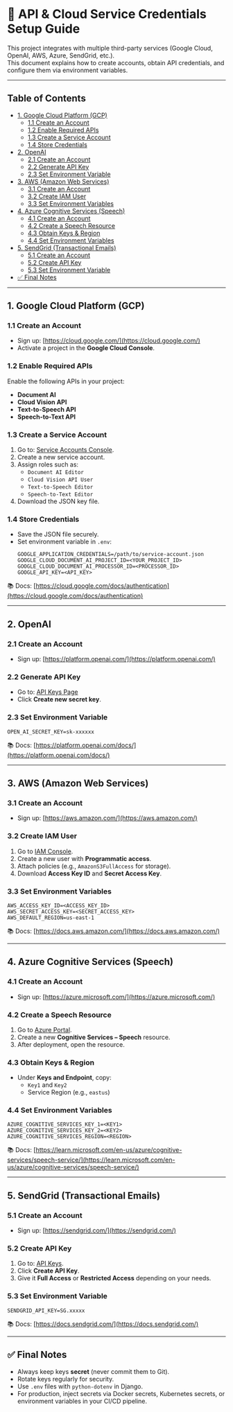 # 🔐 API & Cloud Service Credentials Setup Guide

This project integrates with multiple third-party services (Google Cloud, OpenAI, AWS, Azure, SendGrid, etc.).  
This document explains how to create accounts, obtain API credentials, and configure them via environment variables.

---

## Table of Contents

- [1. Google Cloud Platform (GCP)](#1-google-cloud-platform-gcp)
  - [1.1 Create an Account](#11-create-an-account)
  - [1.2 Enable Required APIs](#12-enable-required-apis)
  - [1.3 Create a Service Account](#13-create-a-service-account)
  - [1.4 Store Credentials](#14-store-credentials)
- [2. OpenAI](#2-openai)
  - [2.1 Create an Account](#21-create-an-account)
  - [2.2 Generate API Key](#22-generate-api-key)
  - [2.3 Set Environment Variable](#23-set-environment-variable)
- [3. AWS (Amazon Web Services)](#3-aws-amazon-web-services)
  - [3.1 Create an Account](#31-create-an-account)
  - [3.2 Create IAM User](#32-create-iam-user)
  - [3.3 Set Environment Variables](#33-set-environment-variables)
- [4. Azure Cognitive Services (Speech)](#4-azure-cognitive-services-speech)
  - [4.1 Create an Account](#41-create-an-account)
  - [4.2 Create a Speech Resource](#42-create-a-speech-resource)
  - [4.3 Obtain Keys & Region](#43-obtain-keys--region)
  - [4.4 Set Environment Variables](#44-set-environment-variables)
- [5. SendGrid (Transactional Emails)](#5-sendgrid-transactional-emails)
  - [5.1 Create an Account](#51-create-an-account)
  - [5.2 Create API Key](#52-create-api-key)
  - [5.3 Set Environment Variable](#53-set-environment-variable)
- [✅ Final Notes](#-final-notes)

---

## 1. Google Cloud Platform (GCP)

### 1.1 Create an Account

- Sign up: [https://cloud.google.com/](https://cloud.google.com/)
- Activate a project in the **Google Cloud Console**.

### 1.2 Enable Required APIs

Enable the following APIs in your project:

- **Document AI**
- **Cloud Vision API**
- **Text-to-Speech API**
- **Speech-to-Text API**

### 1.3 Create a Service Account

1. Go to: [Service Accounts Console](https://console.cloud.google.com/iam-admin/serviceaccounts).
2. Create a new service account.
3. Assign roles such as:
   - `Document AI Editor`
   - `Cloud Vision API User`
   - `Text-to-Speech Editor`
   - `Speech-to-Text Editor`
4. Download the JSON key file.

### 1.4 Store Credentials

- Save the JSON file securely.
- Set environment variable in `.env`:
  ```
  GOOGLE_APPLICATION_CREDENTIALS=/path/to/service-account.json
  GOOGLE_CLOUD_DOCUMENT_AI_PROJECT_ID=<YOUR_PROJECT_ID>
  GOOGLE_CLOUD_DOCUMENT_AI_PROCESSOR_ID=<PROCESSOR_ID>
  GOOGLE_API_KEY=<API_KEY>
  ```

📚 Docs: [https://cloud.google.com/docs/authentication](https://cloud.google.com/docs/authentication)

---

## 2. OpenAI

### 2.1 Create an Account

- Sign up: [https://platform.openai.com/](https://platform.openai.com/)

### 2.2 Generate API Key

- Go to: [API Keys Page](https://platform.openai.com/account/api-keys)
- Click **Create new secret key**.

### 2.3 Set Environment Variable

```
OPEN_AI_SECRET_KEY=sk-xxxxxx
```

📚 Docs: [https://platform.openai.com/docs/](https://platform.openai.com/docs/)

---

## 3. AWS (Amazon Web Services)

### 3.1 Create an Account

- Sign up: [https://aws.amazon.com/](https://aws.amazon.com/)

### 3.2 Create IAM User

1. Go to [IAM Console](https://console.aws.amazon.com/iam/).
2. Create a new user with **Programmatic access**.
3. Attach policies (e.g., `AmazonS3FullAccess` for storage).
4. Download **Access Key ID** and **Secret Access Key**.

### 3.3 Set Environment Variables

```
AWS_ACCESS_KEY_ID=<ACCESS_KEY_ID>
AWS_SECRET_ACCESS_KEY=<SECRET_ACCESS_KEY>
AWS_DEFAULT_REGION=us-east-1
```

📚 Docs: [https://docs.aws.amazon.com/](https://docs.aws.amazon.com/)

---

## 4. Azure Cognitive Services (Speech)

### 4.1 Create an Account

- Sign up: [https://azure.microsoft.com/](https://azure.microsoft.com/)

### 4.2 Create a Speech Resource

1. Go to [Azure Portal](https://portal.azure.com/).
2. Create a new **Cognitive Services – Speech** resource.
3. After deployment, open the resource.

### 4.3 Obtain Keys & Region

- Under **Keys and Endpoint**, copy:
  - `Key1` and `Key2`
  - Service Region (e.g., `eastus`)

### 4.4 Set Environment Variables

```
AZURE_COGNITIVE_SERVICES_KEY_1=<KEY1>
AZURE_COGNITIVE_SERVICES_KEY_2=<KEY2>
AZURE_COGNITIVE_SERVICES_REGION=<REGION>
```

📚 Docs: [https://learn.microsoft.com/en-us/azure/cognitive-services/speech-service/](https://learn.microsoft.com/en-us/azure/cognitive-services/speech-service/)

---

## 5. SendGrid (Transactional Emails)

### 5.1 Create an Account

- Sign up: [https://sendgrid.com/](https://sendgrid.com/)

### 5.2 Create API Key

1. Go to: [API Keys](https://app.sendgrid.com/settings/api_keys).
2. Click **Create API Key**.
3. Give it **Full Access** or **Restricted Access** depending on your needs.

### 5.3 Set Environment Variable

```
SENDGRID_API_KEY=SG.xxxxx
```

📚 Docs: [https://docs.sendgrid.com/](https://docs.sendgrid.com/)

---

## ✅ Final Notes

- Always keep keys **secret** (never commit them to Git).
- Rotate keys regularly for security.
- Use `.env` files with `python-dotenv` in Django.
- For production, inject secrets via Docker secrets, Kubernetes secrets, or environment variables in your CI/CD pipeline.
